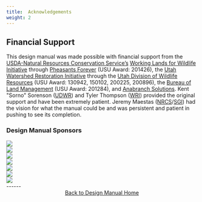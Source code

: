 ```yaml
---
title:  Acknowledgements
weight: 2
---
```


## Financial Support
This design manual was made possible with financial support from the [USDA-Natural Resources Conservation Service’s](https://www.nrcs.usda.gov/wps/portal/nrcs/detailfull/national/programs/initiatives/?cid=steldevb1027671)  [Working Lands for Wildlife Initiative](https://www.nrcs.usda.gov/wps/portal/nrcs/detail/national/plantsanimals/fishwildlife/?cid=stelprdb1046975) through [Pheasants Forever](https://www.pheasantsforever.org/) (USU Award: 201426), the [Utah Watershed Restoration Initiative](https://wri.utah.gov/) through the [Utah Division of Wildlife Resources](https://wildlife.utah.gov/) (USU Award: 130942, 150102, 200225, 200896), the [Bureau of Land Management](http://blm.gov) (USU Award: 201284),   and  [Anabranch Solutions](http://anabranchsolutions.com). Kent "Sorno" Sorenson ([UDWR](https://wildlife.utah.gov/)) and Tyler Thompson ([WRI](https://wri.utah.gov/)) provided the original support and have been extremely patient. Jeremy Maestas ([NRCS](https://www.nrcs.usda.gov)/[SGI](https://www.nrcs.usda.gov/wps/portal/nrcs/detailfull/national/programs/initiatives/?cid=steldevb1027671)) had the vision for what the manual could be and was persistent and patient in pushing to see its completion.



### Design Manual Sponsors

<div class="row small-up-2 medium-up-2 large-up-7">
  <div class="column column-block">
    <a href="https://www.nrcs.usda.gov/wps/portal/nrcs/detail/national/plantsanimals/fishwildlife/?cid=stelprdb1046975"><img src="{{ site.baseurl }}/assets/images/sponsors/WLFW.png"></a>
  </div>
  <div class="column column-block">
    <a href="https://pheasantsforever.org/Hunt/pheasant-hunting.aspx"><img src="{{ site.baseurl }}/assets/images/sponsors/pf-logo_2.png"></a>
  </div>
  <div class="column column-block">
    <a href="https://www.sagegrouseinitiative.com/"><img src="{{ site.baseurl }}/assets/images/sponsors/sgilogo-1_1_orig.png"></a>
  </div>
  <div class="column column-block">
    <a href="https://www.nrcs.usda.gov/wps/portal/nrcs/detailfull/national/programs/initiatives/?cid=steldevb1027671"><img src="{{ site.baseurl }}/assets/images/sponsors/usda-nrcs-logo_1_orig.png"></a>
  </div>
  <div class="column column-block">
    <a href="https://wildlife.utah.gov/"><img src="{{ site.baseurl }}/assets/images/sponsors/Utah_DWR.jpg"></a>
  </div>
  <div class="column column-block">
    <a href="https://wri.utah.gov/"><img src="{{ site.baseurl }}/assets/images/sponsors/WRI.png"></a>
  </div>
  <div class="column column-block">
    <a href="http://anabranchsolutions.com"><img src="{{ site.baseurl }}/assets/images/sponsors/anabranchsolutionslogo-square-450_10.png"></a>
  </div>
</div>
------
<div align="center">
	<a class="hollow button" href="{{ site.baseurl }}/"><i class="fa fa-arrow-circle-left" aria-hidden="true"></i>  Back to Design Manual Home <i class="fa fa-book" aria-hidden="true"></i></a>  
</div>

